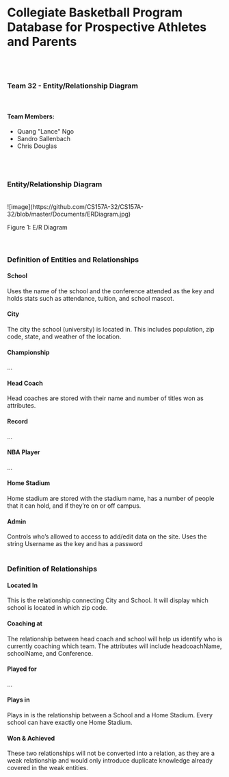 # Collegiate Basketball Program Database for Prospective Athletes and Parents
<br>
<br>

### Team 32 - Entity/Relationship Diagram
<br>

#### Team Members:
* Quang "Lance" Ngo
* Sandro Sallenbach
* Chris Douglas
<br>
<br>

### Entity/Relationship Diagram
<br>
![image](https://github.com/CS157A-32/CS157A-32/blob/master/Documents/ERDiagram.jpg)
<br>

Figure 1: E/R Diagram
<br>
<br>
<br>

### Definition of Entities and Relationships

#### School
Uses the name of the school and the conference attended as the key and holds stats such as attendance, tuition, and school mascot.
<br>

#### City
The city the school (university) is located in. This includes population, zip code, state, and weather of the location.
<br>

#### Championship
...
<br>

#### Head Coach
Head coaches are stored with their name and number of titles won as attributes.
<br>

#### Record
...
<br>

#### NBA Player
...
<br>

#### Home Stadium
Home stadium are stored with the stadium name, has a number of people that it can hold, and if they’re on or off campus.
<br>

#### Admin
Controls who’s allowed to access to add/edit data on the site. Uses the string Username as the key and has a password
<br>
<br>

### Definition of Relationships

#### Located In
This is the relationship connecting City and School. It will display which school is located in which zip code.
<br>

#### Coaching at
The relationship between head coach and school will help us identify who is currently coaching which team. The attributes will include headcoachName, schoolName, and Conference.
<br>

#### Played for
...
<br>

#### Plays in
Plays in is the relationship between a School and a Home Stadium. Every school can have exactly one Home Stadium.
<br>

#### Won & Achieved
These two relationships will not be converted into a relation, as they are a weak relationship and would only introduce duplicate knowledge already covered in the weak entities.
